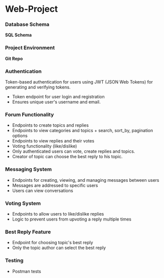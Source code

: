 # Web-Project
### Database Schema

**SQL Schema**

### Project Environment

**Git Repo**

### Authentication

Token-based authentication for users using JWT (JSON Web Tokens) for generating and verifying tokens.

- Token endpoint for user login and registration
- Ensures unique user's username and email.

### Forum Functionality

- Endpoints to create topics and replies
- Endpoints to view categories and topics + search, sort_by, pagination options
- Endpoints to view replies and their votes
- Voting functionality (like/dislike)
- Only authenticated users can vote, create replies and topics.
- Creator of topic can choose the best reply to his topic.

### Messaging System

- Endpoints for creating, viewing, and managing messages between users
- Messages are addressed to specific users
- Users can view conversations

### Voting System

- Endpoints to allow users to like/dislike replies
- Logic to prevent users from upvoting a reply multiple times

### Best Reply Feature

- Endpoint for choosing topic's best reply
- Only the topic author can select the best reply

### Testing
- Postman tests
